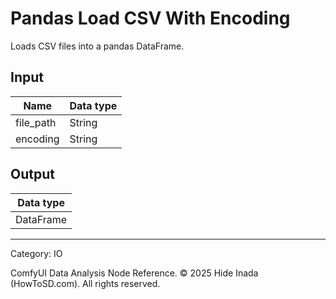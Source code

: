# Pandas Load CSV With Encoding
Loads CSV files into a pandas DataFrame.

## Input
| Name | Data type |
|---|---|
| file_path | String |
| encoding | String |

## Output
| Data type |
|---|
| DataFrame |

<HR>
Category: IO

ComfyUI Data Analysis Node Reference. © 2025 Hide Inada (HowToSD.com). All rights reserved.
